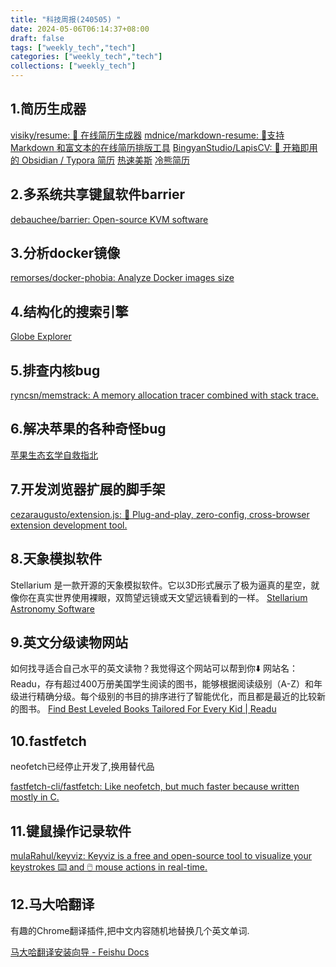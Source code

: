 ```yaml
---
title: "科技周报(240505) "
date: 2024-05-06T06:14:37+08:00
draft: false 
tags: ["weekly_tech","tech"]
categories: ["weekly_tech","tech"]
collections: ["weekly_tech"]
---
```



## 1.简历生成器

[visiky/resume: 🚀 在线简历生成器](https://github.com/visiky/resume)
[mdnice/markdown-resume: :necktie:支持 Markdown 和富文本的在线简历排版工具](https://github.com/mdnice/markdown-resume)
[BingyanStudio/LapisCV: 📃 开箱即用的 Obsidian / Typora 简历](https://github.com/BingyanStudio/LapisCV)
[热速美斯](https://www.resumeis.com/home)
[冷熊简历](https://cv.ftqq.com/##)


## 2.多系统共享键鼠软件barrier

[debauchee/barrier: Open-source KVM software](https://github.com/debauchee/barrier)


## 3.分析docker镜像

[remorses/docker-phobia: Analyze Docker images size](https://github.com/remorses/docker-phobia)


## 4.结构化的搜索引擎

[Globe Explorer](https://explorer.globe.engineer/)


## 5.排查内核bug

[ryncsn/memstrack: A memory allocation tracer combined with stack trace.](https://github.com/ryncsn/memstrack)



## 6.解决苹果的各种奇怪bug
[苹果生态玄学自救指北](https://xream.notion.site/6fed380cf1d147c6a047bce452a8f2af)


## 7.开发浏览器扩展的脚手架
[cezaraugusto/extension.js: 🧩 Plug-and-play, zero-config, cross-browser extension development tool.](https://github.com/cezaraugusto/extension.js)


## 8.天象模拟软件

Stellarium 是一款开源的天象模拟软件。它以3D形式展示了极为逼真的星空，就像你在真实世界使用裸眼，双筒望远镜或天文望远镜看到的一样。
[Stellarium Astronomy Software](https://stellarium.org/zh_CN/)


## 9.英文分级读物网站

如何找寻适合自己水平的英文读物？我觉得这个网站可以帮到你⬇️
网站名：Readu，存有超过400万册美国学生阅读的图书，能够根据阅读级别（A-Z）和年级进行精确分级。每个级别的书目的排序进行了智能优化，而且都是最近的比较新的图书。
[Find Best Leveled Books Tailored For Every Kid | Readu](https://readu.io/)


## 10.fastfetch

neofetch已经停止开发了,换用替代品

[fastfetch-cli/fastfetch: Like neofetch, but much faster because written mostly in C.](https://github.com/fastfetch-cli/fastfetch) 


## 11.键鼠操作记录软件


[mulaRahul/keyviz: Keyviz is a free and open-source tool to visualize your keystrokes ⌨️ and 🖱️ mouse actions in real-time.](https://github.com/mulaRahul/keyviz?tab=readme-ov-file)


## 12.马大哈翻译

有趣的Chrome翻译插件,把中文内容随机地替换几个英文单词.

[马大哈翻译安装向导 - Feishu Docs](https://yiu45q2746h.feishu.cn/docx/E2K1dnJTXosqWIxxKh3ccrS4nzb)

